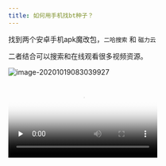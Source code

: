```yaml
---
title: 如何用手机找bt种子？
---
```




找到两个安卓手机apk魔改包，`二哈搜索` 和 `磁力云` 



二者结合可以搜索和在线观看很多视频资源。



![image-20201019083039927](https://www.v2fy.com/asset/0i/jikemiji/jikemiji-md/2020-10-19-bt.assets/image-20201019083039927.png)



<video id="video" controls="" preload="none" poster="https://www.v2fy.com/asset/0i/jikemiji/jikemiji-md/2020-10-19-bt.assets/image-20201019083039927.png">
<source id="mp4" src="https://www.v2fy.com/asset/0i/jikemiji/jikemiji-md/2020-10-19-bt.assets/jx.mp4" type="video/mp4">
</video>



